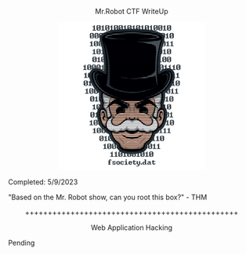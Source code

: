 <p align="center">Mr.Robot CTF WriteUp </p>

<p align="center">
  <img src="https://raw.githubusercontent.com/chaiexe/TryHackMe-Write-ups/23c2a223d8994862903a64c76274572120b657e7/Mr.Robot%20CTF/Images/1.png" alt="image alt" width="300" />
</p>

Completed: 5/9/2023

"Based on the Mr. Robot show, can you root this box?" - THM
<p align="center">+++++++++++++++++++++++++++++++++++++++++++++++</p>
<p align="center">Web Application Hacking</p>

Pending 
